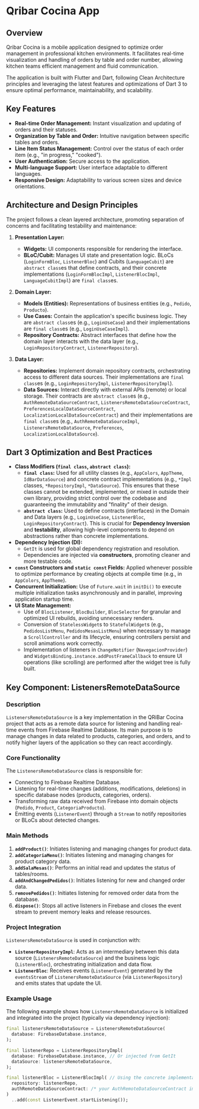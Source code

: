 # Qribar Cocina App

## Overview

Qribar Cocina is a mobile application designed to optimize order management in professional kitchen environments. It facilitates real-time visualization and handling of orders by table and order number, allowing kitchen teams efficient management and fluid communication.

The application is built with Flutter and Dart, following Clean Architecture principles and leveraging the latest features and optimizations of Dart 3 to ensure optimal performance, maintainability, and scalability.

## Key Features

* **Real-time Order Management:** Instant visualization and updating of orders and their statuses.
* **Organization by Table and Order:** Intuitive navigation between specific tables and orders.
* **Line Item Status Management:** Control over the status of each order item (e.g., "in progress," "cooked").
* **User Authentication:** Secure access to the application.
* **Multi-language Support:** User interface adaptable to different languages.
* **Responsive Design:** Adaptability to various screen sizes and device orientations.

## Architecture and Design Principles

The project follows a clean layered architecture, promoting separation of concerns and facilitating testability and maintenance:

1.  **Presentation Layer:**
    * **Widgets:** UI components responsible for rendering the interface.
    * **BLoC/Cubit:** Manages UI state and presentation logic. BLoCs (`LoginFormBloc`, `ListenerBloc`) and Cubits (`LanguageCubit`) are `abstract class`es that define contracts, and their concrete implementations (`LoginFormBlocImpl`, `ListenerBlocImpl`, `LanguageCubitImpl`) are `final class`es.

2.  **Domain Layer:**
    * **Models (Entities):** Representations of business entities (e.g., `Pedido`, `Producto`).
    * **Use Cases:** Contain the application's specific business logic. They are `abstract class`es (e.g., `LoginUseCase`) and their implementations are `final class`es (e.g., `LoginUseCaseImpl`).
    * **Repository Contracts:** Abstract interfaces that define how the domain layer interacts with the data layer (e.g., `LoginRepositoryContract`, `ListenerRepository`).

3.  **Data Layer:**
    * **Repositories:** Implement domain repository contracts, orchestrating access to different data sources. Their implementations are `final class`es (e.g., `LoginRepositoryImpl`, `ListenerRepositoryImpl`).
    * **Data Sources:** Interact directly with external APIs (remote) or local storage. Their contracts are `abstract class`es (e.g., `AuthRemoteDataSourceContract`, `ListenersRemoteDataSourceContract`, `PreferencesLocalDataSourceContract`, `LocalizationLocalDataSourceContract`) and their implementations are `final class`es (e.g., `AuthRemoteDataSourceImpl`, `ListenersRemoteDataSource`, `Preferences`, `LocalizationLocalDataSource`).

## Dart 3 Optimization and Best Practices

* **Class Modifiers (`final class`, `abstract class`):**
    * **`final class`:** Used for all utility classes (e.g., `AppColors`, `AppTheme`, `IdBarDataSource`) and concrete contract implementations (e.g., `*Impl` classes, `*RepositoryImpl`, `*DataSource`). This ensures that these classes cannot be extended, implemented, or mixed in outside their own library, providing strict control over the codebase and guaranteeing the immutability and "finality" of their design.
    * **`abstract class`:** Used to define contracts (interfaces) in the Domain and Data layers (e.g., `LoginUseCase`, `ListenerBloc`, `LoginRepositoryContract`). This is crucial for **Dependency Inversion** and **testability**, allowing high-level components to depend on abstractions rather than concrete implementations.
* **Dependency Injection (DI):**
    * `GetIt` is used for global dependency registration and resolution.
    * Dependencies are injected via **constructors**, promoting cleaner and more testable code.
* **`const` Constructors and `static const` Fields:** Applied whenever possible to optimize performance by creating objects at compile time (e.g., in `AppColors`, `AppTheme`).
* **Concurrent Initialization:** Use of `Future.wait` in `initDi()` to execute multiple initialization tasks asynchronously and in parallel, improving application startup time.
* **UI State Management:**
    * Use of `BlocListener`, `BlocBuilder`, `BlocSelector` for granular and optimized UI rebuilds, avoiding unnecessary renders.
    * Conversion of `StatelessWidget`s to `StatefulWidget`s (e.g., `PedidosListMenu`, `PedidosMesasListMenu`) when necessary to manage a `ScrollController` and its lifecycle, ensuring controllers persist and scroll animations work correctly.
    * Implementation of listeners in `ChangeNotifier` (`NavegacionProvider`) and `WidgetsBinding.instance.addPostFrameCallback` to ensure UI operations (like scrolling) are performed after the widget tree is fully built.

## Key Component: ListenersRemoteDataSource

### Description

`ListenersRemoteDataSource` is a key implementation in the QRiBar Cocina project that acts as a remote data source for listening and handling real-time events from Firebase Realtime Database. Its main purpose is to manage changes in data related to products, categories, and orders, and to notify higher layers of the application so they can react accordingly.

### Core Functionality

The `ListenersRemoteDataSource` class is responsible for:

* Connecting to Firebase Realtime Database.
* Listening for real-time changes (additions, modifications, deletions) in specific database nodes (products, categories, orders).
* Transforming raw data received from Firebase into domain objects (`Pedido`, `Product`, `CategoriaProducto`).
* Emitting events (`ListenerEvent`) through a `Stream` to notify repositories or BLoCs about detected changes.

### Main Methods

1.  **`addProduct()`**: Initiates listening and managing changes for product data.
2.  **`addCategoriaMenu()`**: Initiates listening and managing changes for product category data.
3.  **`addSalaMesas()`**: Performs an initial read and updates the status of tables/rooms.
4.  **`addAndChangedPedidos()`**: Initiates listening for new and changed order data.
5.  **`removePedidos()`**: Initiates listening for removed order data from the database.
6.  **`dispose()`**: Stops all active listeners in Firebase and closes the event stream to prevent memory leaks and release resources.

### Project Integration

`ListenersRemoteDataSource` is used in conjunction with:

* **`ListenerRepositoryImpl`**: Acts as an intermediary between this data source (`ListenersRemoteDataSource`) and the business logic (`ListenerBloc`), orchestrating initialization and data flow.
* **`ListenerBloc`**: Receives events (`ListenerEvent`) generated by the `eventsStream` of `ListenersRemoteDataSource` (via `ListenerRepository`) and emits states that update the UI.

### Example Usage

The following example shows how `ListenersRemoteDataSource` is initialized and integrated into the project (typically via dependency injection):

```dart
final listenersRemoteDataSource = ListenersRemoteDataSource(
  database: FirebaseDatabase.instance,
);

final listenerRepo = ListenerRepositoryImpl(
  database: FirebaseDatabase.instance, // Or injected from GetIt
  dataSource: listenersRemoteDataSource,
);

final listenerBloc = ListenerBlocImpl( // Using the concrete implementation
  repository: listenerRepo,
  authRemoteDataSourceContract: /* your AuthRemoteDataSourceContract implementation */,
)
  ..add(const ListenerEvent.startListening());